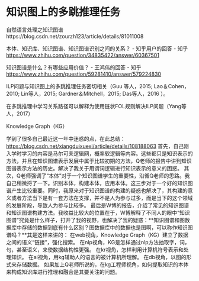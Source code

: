 # 知识图上的多跳推理任务

自然语言处理之知识图谱https://blog.csdn.net/zourzh123/article/details/81011008


















本体、知识库、知识图谱、知识图谱识别之间的关系？ - 知乎用户的回答 - 知乎
https://www.zhihu.com/question/34835422/answer/60367501


知识图谱是什么？有哪些应用价值？ - 王鸿伟的回答 - 知乎
https://www.zhihu.com/question/59281410/answer/579224830





ILP问题与知识图上的多跳推理任务密切相关（Guu 等人，2015; Lao＆Cohen，2010; Lin等人，2015; Gardner＆Mitchell，2015; Das等人，2016 ）。



在多跳推理中学习关系路径可以解释为使用链状FOL规则解决ILP问题（Yang等人，2017）

Knowledge Graph（KG）


学到了很多自己最近这一年中迷惑的点，在此总结：https://blog.csdn.net/xiangduixuexi/article/details/108188063
首先，自己刚入学时学习的内容是马尔可夫逻辑网，概率软逻辑等内容。这些都只是知识表示的方法，并且在知识图谱表示发展中属于比较初期的方法，Q老师的报告中讲到知识图谱表示方法的历史。解决了我关于用谓词逻辑进行知识表示的意义的困惑。
其次，Q老师强调了“本体”对于一个知识图谱学生的重要性，沿循Q老师的思路。我自己稍微捋了一下。识别本体，构建本体，应用本体。这三步对于一个好的知识图谱产生比较重要。同时，我原来对于知识图谱的构建的疑惑也解决了，其构建的意义或者方法当下是有一套方法在支撑，并不是人为参与过多，而是当下的这个领域的发展阶段，导致人为参与比较多。
最后是W博的报告，介绍了常见的知识图谱和知识图谱构建方法。我收益比较大的位置在于，W博解释了不同人的眼中“知识图谱”究竟是什么样子，打开了我的视野，也解决了我的疑惑：**知识图谱和图数据库中存储的数据到底有什么区别？图数据库中的数据也是图啊，可以称作知识图谱吗？**其是这样来讲的：
在web视角，Knowledge Graph（KG）建立了数据之间的语义“链接”，强化搜索。
在nlp视角，KG是怎样通过nlp方法抽取字，词，句，甚至语义，来使数据结构性更强。
在kr视角，怎样利用计算机符号表示和处理知识。
在ai视角，用kg辅助人的语言的被计算机所理解。
在db视角，以图的形式来存储数据。
如果加上Q老师所说的，在kg工程师视角，如何提取知识的本体来构成知识库进行推理和融合是其要关注的问题。
























